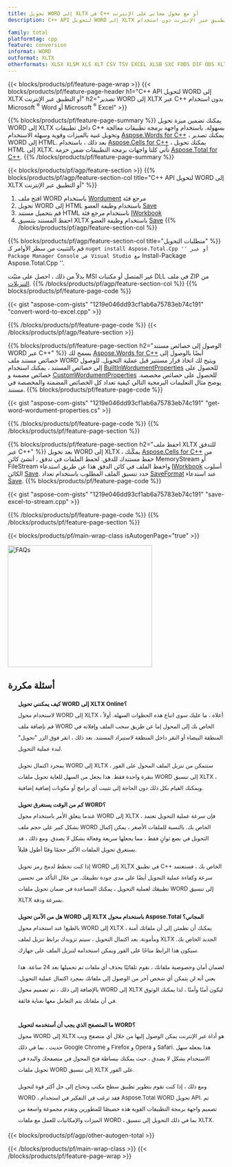 ```yaml
---
title: تحويل WORD إلى XLTX في C++ أو مع محول مجاني على الإنترنت
description: C++ API لتحويل WORD إلى XLTX أو التطبيق عبر الإنترنت دون استخدام Microsoft Word أو Microsoft Excel أو عبر الإنترنت. اختبر محول WORD إلى XLTX على الإنترنت مجانًا بسرعة قبل دمج الكود.

family: total
platformtag: cpp
feature: conversion
informat: WORD
outformat: XLTX
otherformats: XLSX XLSM XLS XLT CSV TSV EXCEL XLSB SXC FODS DIF ODS XLTM XLAM
---
```

{{< blocks/products/pf/feature-page-wrap >}}
{{< blocks/products/pf/feature-page-header h1="C++ API لتحويل WORD إلى XLTX أو التطبيق عبر الإنترنت" h2="تصدير WORD إلى XLTX عبر C++ بدون استخدام Microsoft <sup>&reg;</sup> Word أو Microsoft <sup>&reg;</sup> Excel" >}}

{{% blocks/products/pf/feature-page-summary %}}
يمكنك تضمين ميزة تحويل WORD إلى XLTX داخل تطبيقات C++ بسهولة. باستخدام واجهة برمجة تطبيقات معالجة وتحويل غنية بالميزات وقوية وسهلة الاستخدام [Aspose.Words for C++](https://products.aspose.com/words/cpp/) ، يمكنك تصدير WORD إلى HTML. بعد ذلك ، باستخدام [Aspose.Cells for C++](https://products.aspose.com/cells/cpp/) ، يمكنك تحويل HTML إلى XLTX. تأتي كلتا واجهات برمجة التطبيقات ضمن حزمة [Aspose.Total for C++](https://products.aspose.com/total/cpp/). 
{{% /blocks/products/pf/feature-page-summary  %}}

{{< blocks/products/pf/agp/feature-section >}}
{{% blocks/products/pf/agp/feature-section-col title="C++ API لتحويل WORD إلى XLTX أو التطبيق عبر الإنترنت" %}}
1. افتح ملف WORD باستخدام [Wordument](https://reference.aspose.com/words/cpp/class/aspose.words.wordument) مرجع فئة
2. تحويل WORD إلى HTML باستخدام وظيفة العضو [Save](https://reference.aspose.com/words/cpp/class/aspose.words.wordument#save_string_saveformat)
3. قم بتحميل مستند HTML باستخدام مرجع فئة [IWorkbook](https://reference.aspose.com/cells/cpp/class/aspose.cells.i_workbook)
4. احفظ المستند بتنسيق XLTX باستخدام وظيفة العضو [Save](https://reference.aspose.com/cells/cpp/class/aspose.cells.i_workbook#a5dc7de23f7ceba76a05dc1d49f51502e)
{{% /blocks/products/pf/agp/feature-section-col %}}

{{% blocks/products/pf/agp/feature-section-col title="متطلبات التحويل" %}}
قم بالتثبيت من سطر الأوامر كـ `` nuget install Aspose.Total.Cpp '' أو عبر Package Manager Console في Visual Studio مع `` Install-Package Aspose.Total.Cpp ''.

بدلاً من ذلك ، احصل على مثبّت MSI غير المتصل أو مكتبات DLL في ملف ZIP من [التنزيلات](https://releases.aspose.com/total/cpp).
{{% /blocks/products/pf/agp/feature-section-col %}}
{{% blocks/products/pf/feature-page-code %}}

{{< gist "aspose-com-gists" "1219e046dd93cf1ab6a75783eb74c191" "convert-word-to-excel.cpp" >}}



{{% /blocks/products/pf/feature-page-code %}}
{{< /blocks/products/pf/agp/feature-section >}}

{{% blocks/products/pf/feature-page-section  h2="الوصول إلى خصائص مستند WORD عبر C++" %}}
يسمح لك [Aspose.Words for C++](https://products.aspose.com/words/cpp/) أيضًا بالوصول إلى خصائص مستند ملف WORD ويتيح لك اتخاذ قرار مستنير قبل عملية التحويل. للوصول إلى خصائص المستند ، يمكنك استخدام [BuiltInWordumentProperties](https://reference.aspose.com/words/cpp/class/aspose.words.properties.built_in_wordument_properties) للحصول على خصائص مضمنة و [CustomWordumentProperties](https://reference.aspose.com/words/cpp/class/aspose.words.properties.custom_wordument_properties) للحصول على خصائص مخصصة. يوضح مثال التعليمات البرمجية التالي كيفية تعداد كل الخصائص المضمنة والمخصصة في مستند.
{{% blocks/products/pf/feature-page-code %}}

{{< gist "aspose-com-gists" "1219e046dd93cf1ab6a75783eb74c191" "get-word-wordument-properties.cs" >}}

{{% /blocks/products/pf/feature-page-code  %}}
{{% /blocks/products/pf/feature-page-section %}}

{{% blocks/products/pf/feature-page-section  h2="احفظ ملف XLTX للتدفق عبر C++" %}}
بعد تحويل WORD إلى XLTX ، يمكّنك [Aspose.Cells for C++](https://products.aspose.com/cells/cpp/) من حفظ مستندك للدفق. لحفظ الملفات في تدفق ، أنشئ كائن MemoryStream أو FileStream واحفظ الملف في كائن الدفق هذا عن طريق استدعاء [IWorkbook](https://reference.aspose.com/cells/cpp/class/aspose.cells.i_workbook) أسلوب الكائن [Save](https://reference.aspose.com/cells/cpp/class/aspose.cells.i_workbook#a77072cfb929787df9ad1f38b02f58349). حدد تنسيق الملف المطلوب باستخدام تعداد [SaveFormat](https://reference.aspose.com/cells/cpp/namespace/aspose.cells#a11cae527e4e68f1adcac8f47ea64481a) عند استدعاء [Save](https://reference.aspose.com/cells/cpp/class/aspose.cells.i_workbook#a77072cfb929787df9ad1f38b02f58349).
{{% blocks/products/pf/feature-page-code %}}

{{< gist "aspose-com-gists" "1219e046dd93cf1ab6a75783eb74c191" "save-excel-to-stream.cpp" >}}

{{% /blocks/products/pf/feature-page-code  %}}
{{% /blocks/products/pf/feature-page-section %}}

{{< blocks/products/pf/main-wrap-class isAutogenPage="true" >}}
<style>.howtolist li{margin-right: 0!important;line-height: 26px;position: relative;margin-bottom: 10px;font-size: 13px;list-style-type: none;}</style>
<div class="col-md-12 tl bg-gray-dark howtolist section">
  <a class="anchor" name="faqpage"></a>
  <div class="container tl dflex" itemscope="" itemtype="https://schema.org/FAQPage">
      <div class="col-md-4 howtosectiongfx">
          <img class="social-panel-hide-on-mobile" src="https://www.groupdocs.cloud/templates/brand/images/groupdocs/conversion/groupdocs_conversion-brand.png" alt="FAQs" width="335" height="283">
      </div>
      <div class="howtosection col-md-8">
          <div>
              <h2>أسئلة مكررة</h2>
              <ul>
                  <li itemscope="" itemprop="mainEntity" itemtype="https://schema.org/Question">
                      <div>
                          <span itemprop="name"><b>كيف يمكنني تحويل WORD إلى XLTX Online؟</b></span>
                      </div>
                      <div itemscope="" itemprop="acceptedAnswer" itemtype="https://schema.org/Answer">
                          <span itemprop="text">لاستخدام محول WORD إلى XLTX أعلاه ، ما عليك سوى اتباع هذه الخطوات السهلة. أولاً ، قم بإضافة ملف WORD الخاص بك إلى المحول إما عن طريق سحب الملف وإفلاته في المنطقة البيضاء أو النقر داخل المنطقة لاستيراد المستند. بعد ذلك ، انقر فوق الزر "تحويل" لبدء عملية التحويل. <br />

بمجرد اكتمال تحويل WORD إلى XLTX ، ستتمكن من تنزيل الملف المحول على الفور بنقرة واحدة فقط. هذا يجعل من السهل للغاية تحويل ملفات WORD إلى تنسيق XLTX ، ويمكنك القيام بكل ذلك دون الحاجة إلى تثبيت أي برامج أو مكونات إضافية إضافية.</span>
                      </div>
                  </li>
                  <li itemscope="" itemprop="mainEntity" itemtype="https://schema.org/Question">
                      <div>
                          <span itemprop="name"><b>كم من الوقت يستغرق تحويل WORD؟</b></span>
                      </div>
                      <div itemscope="" itemprop="acceptedAnswer" itemtype="https://schema.org/Answer">
                          <span itemprop="text">عندما يتعلق الأمر باستخدام محول WORD إلى XLTX ، فإن سرعة عملية التحويل تعتمد بشكل كبير على حجم ملف WORD الخاص بك. بالنسبة للملفات الأصغر ، يمكن إكمال التحويل في بضع ثوانٍ فقط ، مما يجعلها سريعة وفعالة بشكل لا يصدق. ومع ذلك ، قد يستغرق تحويل الملفات الأكبر حجمًا وقتًا أطول قليلاً. <br />

إذا كنت تخطط لدمج رمز تحويل WORD إلى XLTX في تطبيق C++ الخاص بك ، فستعتمد سرعة وكفاءة عملية التحويل أيضًا على مدى جودة تطبيقك. من خلال التأكد من تحسين تطبيقك لعملية التحويل ، يمكنك المساعدة في ضمان تحويل ملفات WORD إلى تنسيق XLTX بسرعة ودقة.</span>
                      </div>
                  </li>
                  <li itemscope="" itemprop="mainEntity" itemtype="https://schema.org/Question">
                      <div>
                          <span itemprop="name"><b>هل من الآمن تحويل WORD إلى XLTX باستخدام محول Aspose.Total المجاني؟</b></span>
                      </div>
                      <div itemscope="" itemprop="acceptedAnswer" itemtype="https://schema.org/Answer">
                          <span itemprop="text">بالطبع! عند استخدام محول WORD إلى XLTX ، يمكنك أن تطمئن إلى أن ملفاتك آمنة ومأمونة. بعد اكتمال التحويل ، سيتم تزويدك برابط تنزيل لملف XLTX الجديد الخاص بك. سيكون هذا الرابط متاحًا على الفور ويمكن استخدامه لتنزيل الملف على جهازك. <br />

لضمان أمان وخصوصية ملفاتك ، نقوم تلقائيًا بحذف أي ملفات تم تحميلها بعد 24 ساعة. هذا يعني أنه لن يتمكن أي شخص آخر من الوصول إلى ملفاتك بمجرد اكتمال عملية التحويل. بالإضافة إلى ذلك ، تم تصميم محول WORD إلى XLTX ليكون آمنًا وآمنًا ، لذا يمكنك الوثوق في أن ملفاتك يتم التعامل معها بعناية فائقة.</span>
                      </div>
                  </li>                 
                  <li itemscope="" itemprop="mainEntity" itemtype="https://schema.org/Question">
                      <div>
                          <span itemprop="name"><b>ما المتصفح الذي يجب أن أستخدمه لتحويل WORD؟</b></span>
                      </div>
                      <div itemscope="" itemprop="acceptedAnswer" itemtype="https://schema.org/Answer">
                          <span itemprop="text">محول WORD إلى XLTX هو أداة عبر الإنترنت يمكن الوصول إليها من خلال أي متصفح ويب حديث ، بما في ذلك Google Chrome و Firefox و Opera و Safari. هذا يجعله سهل الاستخدام بشكل لا يصدق ، حيث يمكنك ببساطة فتح المحول في متصفحك والبدء في تحويل ملفات WORD إلى تنسيق XLTX على الفور. <br />

ومع ذلك ، إذا كنت تقوم بتطوير تطبيق سطح مكتب وتحتاج إلى حل أكثر قوة لتحويل WORD ، فقد ترغب في التفكير في استخدام Aspose.Total WORD تحويل API. تم تصميم واجهة برمجة التطبيقات القوية هذه خصيصًا للمطورين وتقدم مجموعة واسعة من الميزات والإمكانيات للعمل مع ملفات WORD ، بما في ذلك التحويل إلى تنسيق XLTX.</span>
                      </div>
                  </li>
              </ul>
          </div>
      </div>
  </div>
{{< blocks/products/pf/agp/other-autogen-total >}}

{{< /blocks/products/pf/main-wrap-class >}}
{{< /blocks/products/pf/feature-page-wrap >}}
